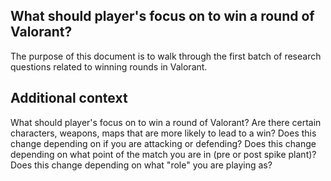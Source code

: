 ## What should player's focus on to win a round of Valorant?
The purpose of this document is to walk through the first batch of research questions related to winning rounds in Valorant.

## Additional context


What should player's focus on to win a round of Valorant?
Are there certain characters, weapons, maps that are more likely to lead to a win?
Does this change depending on if you are attacking or defending?
Does this change depending on what point of the match you are in (pre or post spike plant)?
Does this change depending on what "role" you are playing as?